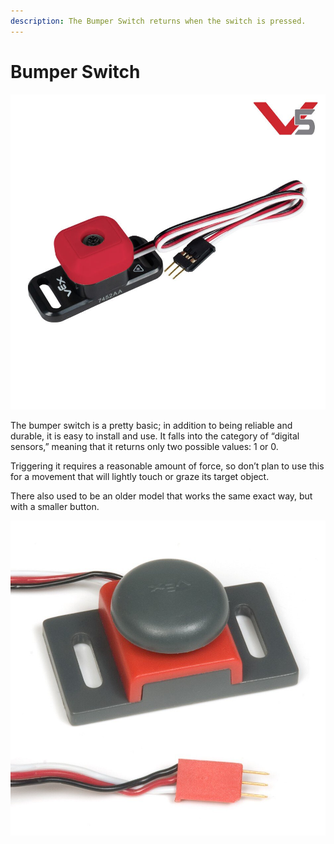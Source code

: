 ```yaml
---
description: The Bumper Switch returns when the switch is pressed.
---
```


# Bumper Switch

![Newest Bump Switch Model](../../.gitbook/assets/276-4858.jpg)

The bumper switch is a pretty basic; in addition to being reliable and durable, it is easy to install and use. It falls into the category of “digital sensors,” meaning that it returns only two possible values: 1 or 0.

Triggering it requires a reasonable amount of force, so don’t plan to use this for a movement that will lightly touch or graze its target object.

There also used to be an older model that works the same exact way, but with a smaller button. 

 

![Older Bump Switch Model](../../.gitbook/assets/image%20%289%29.png)

